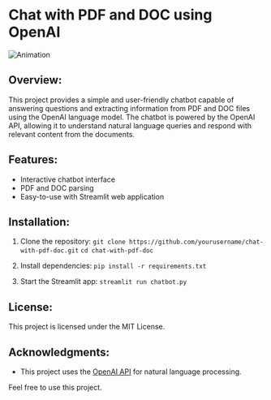 # Chat with PDF and DOC using OpenAI

![Animation](http://sudan.great-site.net/Animation.gif)

## Overview:
This project provides a simple and user-friendly chatbot capable of answering questions and extracting information from PDF and DOC files using the OpenAI language model. The chatbot is powered by the OpenAI API, allowing it to understand natural language queries and respond with relevant content from the documents.

## Features:
- Interactive chatbot interface
- PDF and DOC parsing
- Easy-to-use with Streamlit web application

## Installation:
1. Clone the repository:
```git clone https://github.com/yourusername/chat-with-pdf-doc.git```
```cd chat-with-pdf-doc```

2. Install dependencies:
```pip install -r requirements.txt```

3. Start the Streamlit app:
```streamlit run chatbot.py```

## License:
This project is licensed under the MIT License.

## Acknowledgments:
- This project uses the [OpenAI API](https://openai.com) for natural language processing.

Feel free to use this project.
